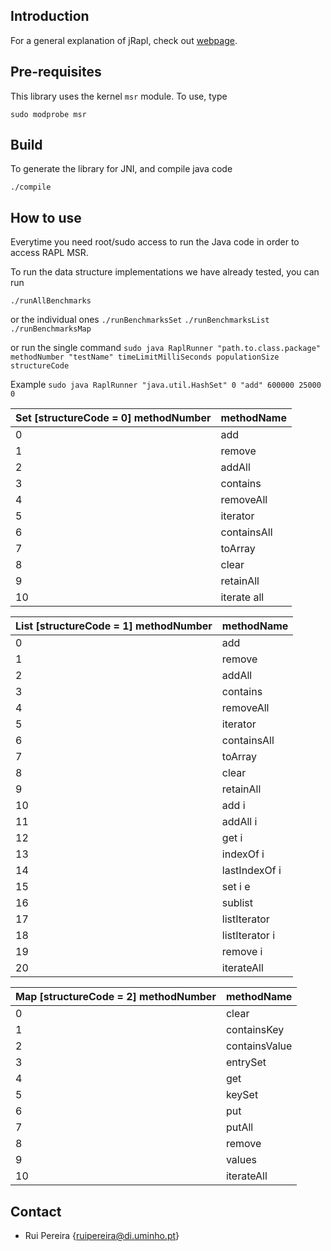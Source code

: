 Introduction
--------------------------------------------------------------

For a general explanation of jRapl, check out [webpage](http://kliu20.github.io/jRAPL/).

Pre-requisites
--------------------------------------------------------------

This library uses the kernel `msr` module. To use, type

```
sudo modprobe msr
```

Build
--------------------------------------------------------------

To generate the library for JNI, and compile java code

```
./compile
```

How to use
--------------------------------------------------------------

Everytime you need root/sudo access to run the Java code in order to access RAPL MSR.

To run the data structure implementations we have already tested, you can run

`./runAllBenchmarks`

or the individual ones
`./runBenchmarksSet`
`./runBenchmarksList`
`./runBenchmarksMap`

or run the single command
`sudo java RaplRunner "path.to.class.package" methodNumber "testName" timeLimitMilliSeconds populationSize structureCode`

Example
`sudo java RaplRunner "java.util.HashSet" 0 "add" 600000 25000 0`

| Set [structureCode = 0] methodNumber | methodName |
| --- | --- |
| 0 | add |
| 1 | remove |
| 2 | addAll |
| 3 | contains |
| 4 | removeAll |
| 5 | iterator |
| 6 | containsAll |
| 7 | toArray |
| 8 | clear |
| 9 | retainAll |
| 10 | iterate all |

| List [structureCode = 1] methodNumber | methodName |
| --- | --- |
| 0 | add |
| 1 | remove |
| 2 | addAll |
| 3 | contains |
| 4 | removeAll |
| 5 | iterator |
| 6 | containsAll |
| 7 | toArray |
| 8 | clear |
| 9 | retainAll |
| 10 | add i |
| 11 | addAll i |
| 12 | get i |
| 13 | indexOf i |
| 14 | lastIndexOf i |
| 15 | set i e |
| 16 | sublist |
| 17 | listIterator |
| 18 | listIterator i |
| 19 | remove i |
| 20 | iterateAll |

| Map [structureCode = 2] methodNumber | methodName |
| --- | --- |
| 0 | clear |
| 1 | containsKey |
| 2 | containsValue |
| 3 | entrySet |
| 4 | get |
| 5 | keySet |
| 6 | put |
| 7 | putAll |
| 8 | remove |
| 9 | values |
| 10 | iterateAll |

Contact
--------------------------------------------------------------

- Rui Pereira {ruipereira@di.uminho.pt}
